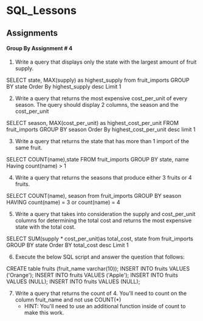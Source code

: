 # SQL_Lessons

## Assignments

#### Group By Assignment # 4

1. Write a query that displays only the state with the largest amount of fruit supply.

SELECT state, MAX(supply) as highest_supply
from fruit_imports
GROUP BY state
Order By highest_supply desc
Limit 1



2. Write a query that returns the most expensive cost_per_unit of every season. The query should display 2 columns, the season and the cost_per_unit

SELECT season, MAX(cost_per_unit) as highest_cost_per_unit
FROM fruit_imports
GROUP BY season
Order By highest_cost_per_unit desc
limit 1


3. Write a query that returns the state that has more than 1 import of the same fruit.

SELECT COUNT(name),state
FROM fruit_imports
GROUP BY state, name
Having count(name) > 1


4. Write a query that returns the seasons that produce either 3 fruits or 4 fruits.

SELECT COUNT(name), season
from fruit_imports
GROUP BY season
HAVING count(name) = 3 or count(name) = 4


5. Write a query that takes into consideration the supply and cost_per_unit columns for determining the total cost and returns the most expensive state with the total cost.

SELECT SUM(supply * cost_per_unit)as total_cost, state
from fruit_imports
GROUP BY state
Order BY total_cost desc
Limit 1

6. Execute the below SQL script and answer the question that follows:

CREATE table fruits (fruit_name varchar(10));
INSERT INTO fruits VALUES ('Orange');
INSERT INTO fruits VALUES ('Apple');
INSERT INTO fruits VALUES (NULL);
INSERT INTO fruits VALUES (NULL);



7. Write a query that returns the count of 4. You'll need to count on the column fruit_name and not use COUNT(*)
    - HINT: You'll need to use an additional function inside of count to make this work.

